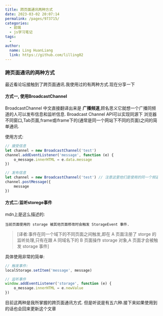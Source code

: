 ```yaml
---
title: 跨页面通讯两种方式
date: 2023-03-02 20:07:14
permalink: /pages/973715/
categories:
  - 前端
  - js学习笔记
tags:
  - 
author: 
  name: Ling HuanLiang
  link: https://github.com/lilling02
---
```

### 跨页面通讯的两种方式

最近看论坛接触到了跨页面通讯.我使用过的有两种方式.现在分享一下

#### 方式一, 使用BroadcastChannel

BroadcastChannel  中文直接翻译出来是 **广播频道**,顾名思义它就想一个广播同频道的人可以发布信息和监听信息. Broadcast Channel API可以实现同源下 浏览器不同窗口,Tab页面,frame或iframe下的(通常是同一个网站下不同的页面)之间的简单通讯.

使用方式:
```` js
// 接受信息
let channel = new BroadcastChannel('test')
channel.addEventListener('message', function (e) {
    o_message.innerHTML = e.data.message
})

// 发布信息
let channel = new BroadcastChannel('test') // 注意这里他们是使用的同一个频道
channel.postMessage({
    message
})
````

#### 方式二:监听storege事件
mdn上是这么描述的:

    当前页面使用的 storage 被其他页面修改时会触发 StorageEvent 事件.

> [译者:事件在同一个域下的不同页面之间触发,即在 A 页面注册了 storge 的监听处理,只有在跟 A 同域名下的 B 页面操作 storage 对象,A 页面才会被触发 storage 事件]

具体使用非常的简单:
```` js
// 触发事件:
localStorage.setItem('message', message)

// 监听事件
window.addEventListener('storage', function (e) {
    o_message.innerHTML = e.newValue
})
````

目前这两种是我所掌握的跨页面通讯方式. 但是听说是有五六种.接下来如果使用到的话也会回来更新这个文章
